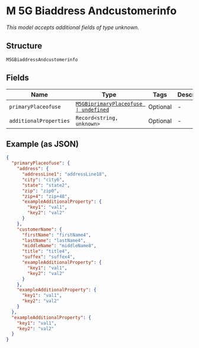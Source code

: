 
# M 5G Biaddress Andcustomerinfo

*This model accepts additional fields of type unknown.*

## Structure

`M5GBiaddressAndcustomerinfo`

## Fields

| Name | Type | Tags | Description |
|  --- | --- | --- | --- |
| `primaryPlaceofuse` | [`M5GBiprimaryPlaceofuse \| undefined`](../../doc/models/m-5g-biprimary-placeofuse.md) | Optional | - |
| `additionalProperties` | `Record<string, unknown>` | Optional | - |

## Example (as JSON)

```json
{
  "primaryPlaceofuse": {
    "address": {
      "addressLine1": "addressLine18",
      "city": "city6",
      "state": "state2",
      "zip": "zip0",
      "zip+4": "zip+48",
      "exampleAdditionalProperty": {
        "key1": "val1",
        "key2": "val2"
      }
    },
    "customerName": {
      "firstName": "firstName4",
      "lastName": "lastName4",
      "middleName": "middleName8",
      "title": "title4",
      "suffex": "suffex4",
      "exampleAdditionalProperty": {
        "key1": "val1",
        "key2": "val2"
      }
    },
    "exampleAdditionalProperty": {
      "key1": "val1",
      "key2": "val2"
    }
  },
  "exampleAdditionalProperty": {
    "key1": "val1",
    "key2": "val2"
  }
}
```

